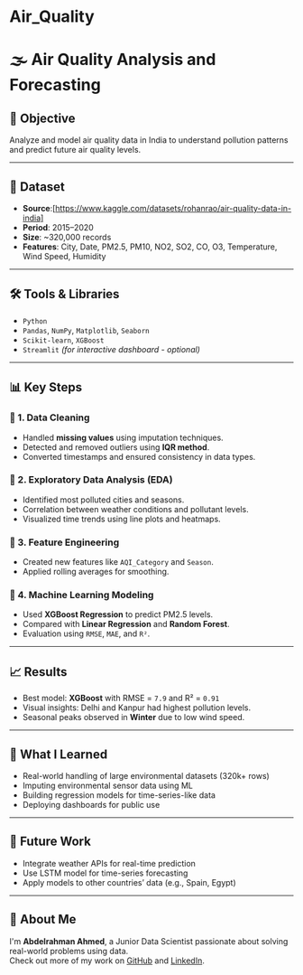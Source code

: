 # Air_Quality
# 🌫️ Air Quality Analysis and Forecasting

## 📌 Objective
Analyze and model air quality data in India to understand pollution patterns and predict future air quality levels.

---

## 📂 Dataset
- **Source**:[https://www.kaggle.com/datasets/rohanrao/air-quality-data-in-india]
- **Period**: 2015–2020
- **Size**: ~320,000 records
- **Features**: City, Date, PM2.5, PM10, NO2, SO2, CO, O3, Temperature, Wind Speed, Humidity

---

## 🛠️ Tools & Libraries
- `Python`
- `Pandas`, `NumPy`, `Matplotlib`, `Seaborn`
- `Scikit-learn`, `XGBoost`
- `Streamlit` *(for interactive dashboard - optional)*

---

## 📊 Key Steps

### 🔹 1. Data Cleaning
- Handled **missing values** using imputation techniques.
- Detected and removed outliers using **IQR method**.
- Converted timestamps and ensured consistency in data types.

### 🔹 2. Exploratory Data Analysis (EDA)
- Identified most polluted cities and seasons.
- Correlation between weather conditions and pollutant levels.
- Visualized time trends using line plots and heatmaps.

### 🔹 3. Feature Engineering
- Created new features like `AQI_Category` and `Season`.
- Applied rolling averages for smoothing.

### 🔹 4. Machine Learning Modeling
- Used **XGBoost Regression** to predict PM2.5 levels.
- Compared with **Linear Regression** and **Random Forest**.
- Evaluation using `RMSE`, `MAE`, and `R²`.

---

## 📈 Results
- Best model: **XGBoost** with RMSE = `7.9` and R² = `0.91`
- Visual insights: Delhi and Kanpur had highest pollution levels.
- Seasonal peaks observed in **Winter** due to low wind speed.


---

## 🧠 What I Learned
- Real-world handling of large environmental datasets (320k+ rows)
- Imputing environmental sensor data using ML
- Building regression models for time-series-like data
- Deploying dashboards for public use

---

## 📌 Future Work
- Integrate weather APIs for real-time prediction
- Use LSTM model for time-series forecasting
- Apply models to other countries’ data (e.g., Spain, Egypt)

---

## 🙋 About Me
I'm **Abdelrahman Ahmed**, a Junior Data Scientist passionate about solving real-world problems using data.  
Check out more of my work on [GitHub]([https://github.com/YourUsernam](https://github.com/AbdelrhmanAhmed342)e) and [LinkedIn]([https://linkedin.com/in/YourProfile](https://www.linkedin.com/in/abdelrahman-ahmed-220873342/)).
